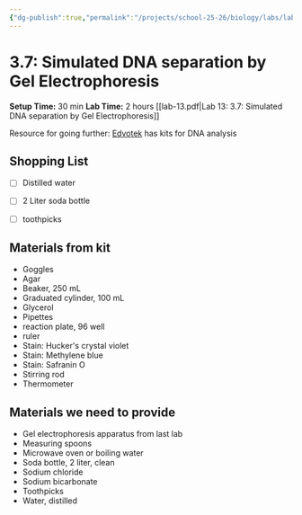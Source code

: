 ```yaml
---
{"dg-publish":true,"permalink":"/projects/school-25-26/biology/labs/lab-03-07-simulated-dna-separation-by-gel-electrophoresis/","title":"3.7: Simulated DNA separation by Gel Electrophoresis"}
---
```



# 3.7: Simulated DNA separation by Gel Electrophoresis


**Setup Time:** 30 min
**Lab Time:** 2 hours
[[lab-13.pdf|Lab 13: 3.7: Simulated DNA separation by Gel Electrophoresis]]

Resource for going further: [Edvotek](https://www.edvotek.com) has kits for DNA analysis
## Shopping List

- [ ] Distilled water
- [ ] 2 Liter soda bottle
- [ ] toothpicks


## Materials from kit

- Goggles
- Agar
- Beaker, 250 mL
- Graduated cylinder, 100 mL
- Glycerol
- Pipettes
- reaction plate, 96 well
- ruler
- Stain: Hucker's crystal violet
- Stain: Methylene blue
- Stain: Safranin O
- Stirring rod
- Thermometer


## Materials we need to provide

- Gel electrophoresis apparatus from last lab
- Measuring spoons
- Microwave oven or boiling water
- Soda bottle, 2 liter, clean
- Sodium chloride 
- Sodium bicarbonate
- Toothpicks
- Water, distilled



